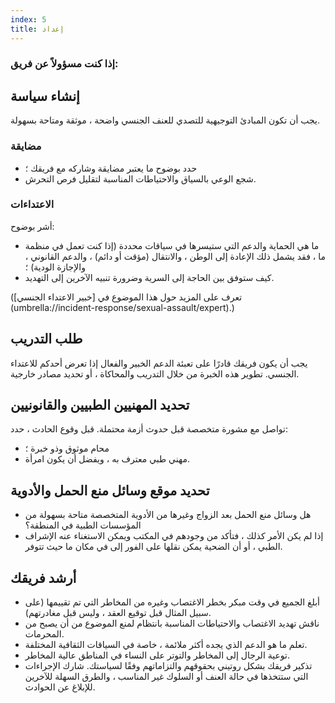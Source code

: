 ```yaml
---
index: 5
title: إعداد
---
```

### إذا كنت مسؤولاً عن فريق:

## إنشاء سياسة

يجب أن تكون المبادئ التوجيهية للتصدي للعنف الجنسي واضحة ،
موثقة ومتاحة بسهولة.

### مضايقة

* حدد بوضوح ما يعتبر مضايقة وشاركه مع فريقك ؛
* شجع الوعي بالسياق والاحتياطات المناسبة لتقليل فرص التحرش.

### الاعتداءات

أشر بوضوح:

*   ما هي الحماية والدعم التي ستيسرها في سياقات محددة (إذا كنت تعمل في منظمة ما ، فقد يشمل ذلك الإعادة إلى الوطن ، والانتقال (مؤقت أو دائم) ، والدعم القانوني ، والإجازة الودية) ؛
*  كيف ستوفق بين الحاجة إلى السرية وضرورة تنبيه الآخرين إلى التهديد.

(تعرف على المزيد حول هذا الموضوع في [خبير الاعتداء الجنسي] (umbrella://incident-response/sexual-assault/expert).)

## طلب التدريب

يجب أن يكون فريقك قادرًا على تعبئة الدعم الخبير والفعال إذا تعرض أحدكم للاعتداء الجنسي. تطوير هذه الخبرة من خلال التدريب والمحاكاة ، أو تحديد مصادر خارجية.

## تحديد المهنيين الطبيين والقانونيين

تواصل مع مشورة متخصصة قبل حدوث أزمة محتملة. قبل وقوع الحادث ، حدد:

*   محام موثوق وذو خبرة ؛
*   مهني طبي معترف به ، ويفضل أن يكون امرأة.

## تحديد موقع وسائل منع الحمل والأدوية

*   هل وسائل منع الحمل بعد الزواج وغيرها من الأدوية المتخصصة متاحة بسهولة من المؤسسات الطبية في المنطقة؟
* إذا لم يكن الأمر كذلك ، فتأكد من وجودهم في المكتب ويمكن الاستغناء عنه
الإشراف الطبي ، أو أن الضحية يمكن نقلها على الفور إلى
في مكان ما حيث تتوفر.

## أرشد فريقك

*   أبلغ الجميع في وقت مبكر بخطر الاغتصاب وغيره من المخاطر التي تم تقييمها (على سبيل المثال قبل توقيع العقد ، وليس قبل مغادرتهم).
* ناقش تهديد الاغتصاب والاحتياطات المناسبة بانتظام لمنع الموضوع من أن يصبح من المحرمات.
* تعلم ما هو الدعم الذي يجده أكثر ملائمة ، خاصة في السياقات الثقافية المختلفة.
* توعية الرجال إلى المخاطر والتوتر على النساء في المناطق عالية المخاطر.
* تذكير فريقك بشكل روتيني بحقوقهم والتزاماتهم وفقًا لسياستك. شارك الإجراءات التي ستتخذها في حالة العنف أو السلوك غير المناسب ، والطرق السهلة للآخرين للإبلاغ عن الحوادث.